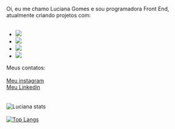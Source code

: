 Oi, eu me chamo Luciana Gomes e sou programadora Front End, atualmente criando projetos com:
<br>
<br>

- <img src="https://img.shields.io/badge/HTML-239120?style=for-the-badge&logo=html5&logoColor=white">
- <img src="https://img.shields.io/badge/CSS-239120?&style=for-the-badge&logo=css3&logoColor=white">
- <img src="https://img.shields.io/badge/JavaScript-F7DF1E?style=for-the-badge&logo=javascript&logoColor=black">
- <img src="https://img.shields.io/badge/React-20232A?style=for-the-badge&logo=react&logoColor=61DAFB">

Meus contatos:
<br>
<br>
<a href="https://instagram.com/l_deluciana"> Meu instagram </a>
<br>
<a href="https://www.linkedin.com/in/devlucianasousa/"> Meu Linkedin </a>
<br>
<br>
<br>
![Luciana stats](https://github-readme-stats.vercel.app/api?username=Lucianagomes1&show_icons=true&theme=transparent)
<br>
<br>
[![Top Langs](https://github-readme-stats.vercel.app/api/top-langs/?username=Lucianagomes1)](https://github.com/anuraghazra/github-readme-stats)
